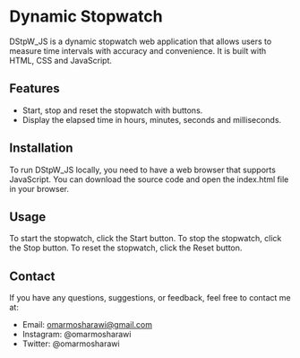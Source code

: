 # Dynamic Stopwatch
DStpW_JS is a dynamic stopwatch web application that allows users to measure time intervals with accuracy and convenience. It is built with HTML, CSS and JavaScript.

## Features

- Start, stop and reset the stopwatch with buttons.
- Display the elapsed time in hours, minutes, seconds and milliseconds.

## Installation

To run DStpW_JS locally, you need to have a web browser that supports JavaScript. You can download the source code and open the index.html file in your browser.

## Usage

To start the stopwatch, click the Start button. To stop the stopwatch, click the Stop button. To reset the stopwatch, click the Reset button.

## Contact
If you have any questions, suggestions, or feedback, feel free to contact me at:
 - Email: omarmosharawi@gmail.com
 - Instagram: @omarmosharawi
 - Twitter: @omarmosharawi
